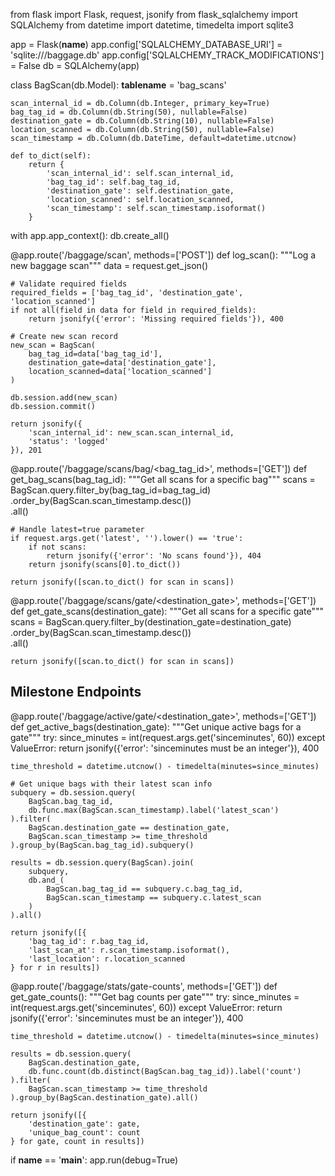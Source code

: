 from flask import Flask, request, jsonify
from flask_sqlalchemy import SQLAlchemy
from datetime import datetime, timedelta
import sqlite3

app = Flask(__name__)
app.config['SQLALCHEMY_DATABASE_URI'] = 'sqlite:///baggage.db'
app.config['SQLALCHEMY_TRACK_MODIFICATIONS'] = False
db = SQLAlchemy(app)

class BagScan(db.Model):
    __tablename__ = 'bag_scans'
    
    scan_internal_id = db.Column(db.Integer, primary_key=True)
    bag_tag_id = db.Column(db.String(50), nullable=False)
    destination_gate = db.Column(db.String(10), nullable=False)
    location_scanned = db.Column(db.String(50), nullable=False)
    scan_timestamp = db.Column(db.DateTime, default=datetime.utcnow)

    def to_dict(self):
        return {
            'scan_internal_id': self.scan_internal_id,
            'bag_tag_id': self.bag_tag_id,
            'destination_gate': self.destination_gate,
            'location_scanned': self.location_scanned,
            'scan_timestamp': self.scan_timestamp.isoformat()
        }

with app.app_context():
    db.create_all()


@app.route('/baggage/scan', methods=['POST'])
def log_scan():
    """Log a new baggage scan"""
    data = request.get_json()
    
    # Validate required fields
    required_fields = ['bag_tag_id', 'destination_gate', 'location_scanned']
    if not all(field in data for field in required_fields):
        return jsonify({'error': 'Missing required fields'}), 400
    
    # Create new scan record
    new_scan = BagScan(
        bag_tag_id=data['bag_tag_id'],
        destination_gate=data['destination_gate'],
        location_scanned=data['location_scanned']
    )
    
    db.session.add(new_scan)
    db.session.commit()
    
    return jsonify({
        'scan_internal_id': new_scan.scan_internal_id,
        'status': 'logged'
    }), 201

@app.route('/baggage/scans/bag/<bag_tag_id>', methods=['GET'])
def get_bag_scans(bag_tag_id):
    """Get all scans for a specific bag"""
    scans = BagScan.query.filter_by(bag_tag_id=bag_tag_id)\
                       .order_by(BagScan.scan_timestamp.desc())\
                       .all()
    
    # Handle latest=true parameter
    if request.args.get('latest', '').lower() == 'true':
        if not scans:
            return jsonify({'error': 'No scans found'}), 404
        return jsonify(scans[0].to_dict())
    
    return jsonify([scan.to_dict() for scan in scans])

@app.route('/baggage/scans/gate/<destination_gate>', methods=['GET'])
def get_gate_scans(destination_gate):
    """Get all scans for a specific gate"""
    scans = BagScan.query.filter_by(destination_gate=destination_gate)\
                       .order_by(BagScan.scan_timestamp.desc())\
                       .all()
    
    return jsonify([scan.to_dict() for scan in scans])

## Milestone Endpoints ##

@app.route('/baggage/active/gate/<destination_gate>', methods=['GET'])
def get_active_bags(destination_gate):
    """Get unique active bags for a gate"""
    try:
        since_minutes = int(request.args.get('sinceminutes', 60))
    except ValueError:
        return jsonify({'error': 'sinceminutes must be an integer'}), 400
    
    time_threshold = datetime.utcnow() - timedelta(minutes=since_minutes)
    
    # Get unique bags with their latest scan info
    subquery = db.session.query(
        BagScan.bag_tag_id,
        db.func.max(BagScan.scan_timestamp).label('latest_scan')
    ).filter(
        BagScan.destination_gate == destination_gate,
        BagScan.scan_timestamp >= time_threshold
    ).group_by(BagScan.bag_tag_id).subquery()
    
    results = db.session.query(BagScan).join(
        subquery,
        db.and_(
            BagScan.bag_tag_id == subquery.c.bag_tag_id,
            BagScan.scan_timestamp == subquery.c.latest_scan
        )
    ).all()
    
    return jsonify([{
        'bag_tag_id': r.bag_tag_id,
        'last_scan_at': r.scan_timestamp.isoformat(),
        'last_location': r.location_scanned
    } for r in results])

@app.route('/baggage/stats/gate-counts', methods=['GET'])
def get_gate_counts():
    """Get bag counts per gate"""
    try:
        since_minutes = int(request.args.get('sinceminutes', 60))
    except ValueError:
        return jsonify({'error': 'sinceminutes must be an integer'}), 400
    
    time_threshold = datetime.utcnow() - timedelta(minutes=since_minutes)
    
    results = db.session.query(
        BagScan.destination_gate,
        db.func.count(db.distinct(BagScan.bag_tag_id)).label('count')
    ).filter(
        BagScan.scan_timestamp >= time_threshold
    ).group_by(BagScan.destination_gate).all()
    
    return jsonify([{
        'destination_gate': gate,
        'unique_bag_count': count
    } for gate, count in results])

if __name__ == '__main__':
    app.run(debug=True)
